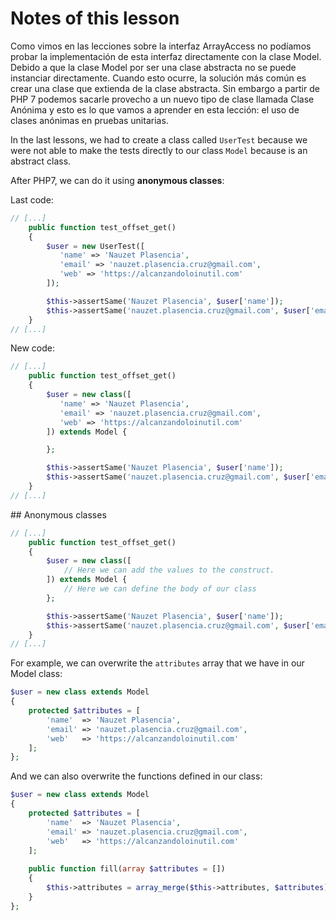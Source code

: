 # Notes of this lesson

Como vimos en las lecciones sobre la interfaz ArrayAccess no podíamos probar la implementación de esta interfaz directamente con la clase Model. Debido a que la clase Model por ser una clase abstracta no se puede instanciar directamente. Cuando esto ocurre, la solución más común es crear una clase que extienda de la clase abstracta. Sin embargo a partir de PHP 7 podemos sacarle provecho a un nuevo tipo de clase llamada Clase Anónima y esto es lo que vamos a aprender en esta lección: el uso de clases anónimas en pruebas unitarias.

In the last lessons, we had to create a class called `UserTest` because we were not able to make the tests directly to our class `Model` because is an abstract class.

After PHP7, we can do it using __anonymous classes__:

Last code:

```php
// [...]
    public function test_offset_get()
    {
        $user = new UserTest([
           'name' => 'Nauzet Plasencia',
           'email' => 'nauzet.plasencia.cruz@gmail.com',
           'web' => 'https://alcanzandoloinutil.com'
        ]);

        $this->assertSame('Nauzet Plasencia', $user['name']);
        $this->assertSame('nauzet.plasencia.cruz@gmail.com', $user['email']);
    }
// [...]
```

New code:

```php
// [...]
    public function test_offset_get()
    {
        $user = new class([
           'name' => 'Nauzet Plasencia',
           'email' => 'nauzet.plasencia.cruz@gmail.com',
           'web' => 'https://alcanzandoloinutil.com'
        ]) extends Model {

        };

        $this->assertSame('Nauzet Plasencia', $user['name']);
        $this->assertSame('nauzet.plasencia.cruz@gmail.com', $user['email']);
    }
// [...]
```

## Anonymous classes

```php
// [...]
    public function test_offset_get()
    {
        $user = new class([
            // Here we can add the values to the construct.
        ]) extends Model {
            // Here we can define the body of our class
        };

        $this->assertSame('Nauzet Plasencia', $user['name']);
        $this->assertSame('nauzet.plasencia.cruz@gmail.com', $user['email']);
    }
// [...]
```

For example, we can overwrite the `attributes` array that we have in our Model class:

```php
$user = new class extends Model
{
    protected $attributes = [
        'name'  => 'Nauzet Plasencia',
        'email' => 'nauzet.plasencia.cruz@gmail.com',
        'web'   => 'https://alcanzandoloinutil.com'
    ];
};
```

And we can also overwrite the functions defined in our class:

```php
$user = new class extends Model
{
    protected $attributes = [
        'name'  => 'Nauzet Plasencia',
        'email' => 'nauzet.plasencia.cruz@gmail.com',
        'web'   => 'https://alcanzandoloinutil.com'
    ];
    
    public function fill(array $attributes = [])
    {
        $this->attributes = array_merge($this->attributes, $attributes);
    }
};
```